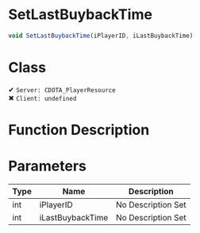 # SetLastBuybackTime
```js
void SetLastBuybackTime(iPlayerID, iLastBuybackTime)
```
# Class
✔ `Server: CDOTA_PlayerResource`  
✖ `Client: undefined`  

# Function Description

# Parameters
Type|Name|Description
--|--|--
int|iPlayerID|No Description Set
int|iLastBuybackTime|No Description Set
